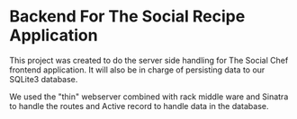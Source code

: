# Backend For The Social Recipe Application

This project was created to do the server side handling for The Social Chef frontend application. It will also be in charge of persisting data to our SQLite3 database.

We used the "thin" webserver combined with rack middle ware and Sinatra to handle the routes and Active record to handle data in the database.

